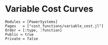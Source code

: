 # Variable Cost Curves

```@autodocs
Modules = [PowerSystems]
Pages   = ["cost_functions/variable_cost.jl"]
Order = [:type, :function]
Public = true
Private = false
```